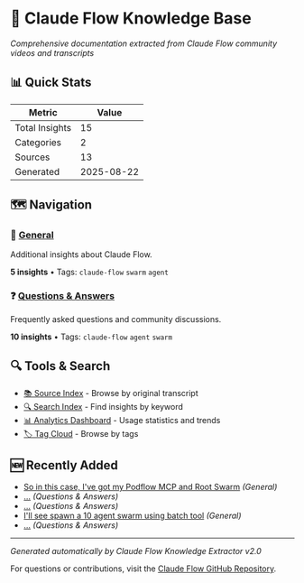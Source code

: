 # 🌟 Claude Flow Knowledge Base

*Comprehensive documentation extracted from Claude Flow community videos and transcripts*

## 📊 Quick Stats

| Metric | Value |
|--------|-------|
| Total Insights | 15 |
| Categories | 2 |
| Sources | 13 |
| Generated | 2025-08-22 |

## 🗺️ Navigation

<div class="category-grid">

### 📝 [General](general/index.md)

Additional insights about Claude Flow.

**5 insights** • Tags: `claude-flow` `swarm` `agent`

### ❓ [Questions & Answers](qa/index.md)

Frequently asked questions and community discussions.

**10 insights** • Tags: `claude-flow` `agent` `swarm`

</div>

## 🔍 Tools & Search

- [📚 Source Index](sources/index.md) - Browse by original transcript
- [🔍 Search Index](_search/index.md) - Find insights by keyword
- [📊 Analytics Dashboard](_assets/analytics.md) - Usage statistics and trends
- [🏷️ Tag Cloud](_assets/tags.md) - Browse by tags

## 🆕 Recently Added

- [So in this case, I've got my Podflow
MCP and Root Swarm](general/index.md#c8aa429b-04b7-407c-9bff-54ae10ed5297) *(General)*
- [...](qa/index.md#36e2653c-19fb-4d17-8316-5dc02da9ca70) *(Questions & Answers)*
- [...](qa/index.md#4ac28b08-4980-4fab-9780-5ecb6b9d6812) *(Questions & Answers)*
- [I'll see spawn a 10 agent swarm using batch tool](general/index.md#21dde6e9-2488-45fb-8722-55eb00e7b0c2) *(General)*
- [...](qa/index.md#a2c5f283-20aa-4367-9a0e-174270e9affe) *(Questions & Answers)*

---

*Generated automatically by Claude Flow Knowledge Extractor v2.0*

For questions or contributions, visit the [Claude Flow GitHub Repository](https://github.com/ruvnet/claude-flow).
